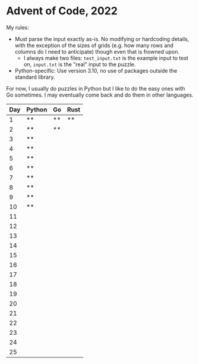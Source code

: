 # Advent of Code, 2022

My rules:
- Must parse the input exactly as-is. No modifying or hardcoding details, with the exception of the sizes of grids (e.g. how many rows and columns do I need to anticipate) though even that is frowned upon.
  - I always make two files: `test_input.txt` is the example input to test on, `input.txt` is the "real" input to the puzzle.
- Python-specific: Use version 3.10, no use of packages outside the standard library.

For now, I usually do puzzles in Python but I like to do the easy ones with Go sometimes.
I may eventually come back and do them in other languages.

| Day | Python |   Go | Rust |
| --- | ------ | ---- | ---- |
|   1 |     ** |   ** |   ** |
|   2 |     ** |   ** |      |
|   3 |     ** |      |      |
|   4 |     ** |      |      |
|   5 |     ** |      |      |
|   6 |     ** |      |      |
|   7 |     ** |      |      |
|   8 |     ** |      |      |
|   9 |     ** |      |      |
|  10 |     ** |      |      |
|  11 |        |      |      |
|  12 |        |      |      |
|  13 |        |      |      |
|  14 |        |      |      |
|  15 |        |      |      |
|  16 |        |      |      |
|  17 |        |      |      |
|  18 |        |      |      |
|  19 |        |      |      |
|  20 |        |      |      |
|  21 |        |      |      |
|  22 |        |      |      |
|  23 |        |      |      |
|  24 |        |      |      |
|  25 |        |      |      |
